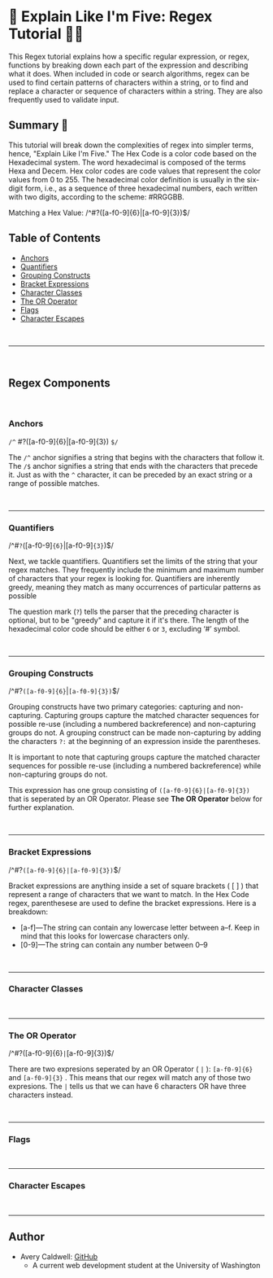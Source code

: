 # 🧠 Explain Like I'm Five: Regex Tutorial 📑📌

This Regex tutorial explains how a specific regular expression, or regex, functions by breaking down each part of the expression and describing what it does. When included in code or search algorithms, regex can be used to find certain patterns of characters within a string, or to find and replace a character or sequence of characters within a string. They are also frequently used to validate input.

## Summary 📃

<!-- Briefly summarize the regex you will be describing and what you will explain.  -->

This tutorial will break down the complexities of regex into simpler terms, hence, "Explain Like I'm Five." The Hex Code is a color code based on the Hexadecimal system. The word hexadecimal is composed of the terms Hexa and Decem. Hex color codes are code values that represent the color values from 0 to 255. The hexadecimal color definition is usually in the six-digit form, i.e., as a sequence of three hexadecimal numbers, each written with two digits, according to the scheme: #RRGGBB. 

Matching a Hex Value: /^#?([a-f0-9]{6}|[a-f0-9]{3})$/



## Table of Contents

- [Anchors](#anchors)
- [Quantifiers](#quantifiers)
- [Grouping Constructs](#grouping-constructs)
- [Bracket Expressions](#bracket-expressions)
- [Character Classes](#character-classes)
- [The OR Operator](#the-or-operator)
- [Flags](#flags)
- [Character Escapes](#character-escapes)

<br>
<hr>
<br>

## Regex Components

<br>

### Anchors

`/^` #?([a-f0-9]{6}|[a-f0-9]{3}) `$/`


The ` /^ ` anchor signifies a string that begins with the characters that follow it. The `/$` anchor signifies a string that ends with the characters that precede it. Just as with the `^` character, it can be preceded by an exact string or a range of possible matches.

<br>
<hr>

### Quantifiers

/^#`?`([a-f0-9]`{6}`|[a-f0-9]`{3}`)$/

Next, we tackle quantifiers. Quantifiers set the limits of the string that your regex matches. They frequently include the minimum and maximum number of characters that your regex is looking for. Quantifiers are inherently greedy, meaning they match as many occurrences of particular patterns as possible

 The question mark (`?`) tells the parser that the preceding character is optional, but to be "greedy" and capture it if it's there. The length of the hexadecimal color code should be either `6` or `3`, excluding ‘#’ symbol.

<br>
<hr>

### Grouping Constructs

/^#?`([a-f0-9]{6}`|`[a-f0-9]{3})`$/

Grouping constructs have two primary categories: capturing and non-capturing. Capturing groups capture the matched character sequences for possible re-use (including a numbered backreference) and non-capturing groups do not. A grouping construct can be made non-capturing by adding the characters `?:` at the beginning of an expression inside the parentheses.

It is important to note that capturing groups capture the matched character sequences for possible re-use (including a numbered backreference) while non-capturing groups do not. 

This expression has one group consisting of `([a-f0-9]{6}|[a-f0-9]{3})` that is seperated by an OR Operator. Please see __The OR Operator__ below for further explanation.

<br>
<hr>

### Bracket Expressions

/^#?`([a-f0-9]{6}|[a-f0-9]{3})`$/

Bracket expressions are anything inside a set of square brackets ( [ ] ) that represent a range of characters that we want to match. In the Hex Code regex, parenthesese are used to define the bracket expressions. Here is a breakdown:

- [a-f]—The string can contain any lowercase letter between a–f. Keep in mind that this looks for lowercase characters only.
- [0-9]—The string can contain any number between 0–9 

<br>
<hr>

### Character Classes

<br>
<hr>

### The OR Operator

 /^#?([a-f0-9]{6}`|`[a-f0-9]{3})$/

 There are two expresions seperated by an OR Operator ( `|` ): `[a-f0-9]{6}` and `[a-f0-9]{3}` . This means that our regex will match any of those two expresions. The `|` tells us that we can have 6 characters OR have three characters instead.

<br>
<hr>

### Flags

<br>
<hr>

### Character Escapes

<br>
<hr>

## Author

- Avery Caldwell: [GitHub](https://github.com/AveryCaldwell)
    - A current web development student at the University of Washington

